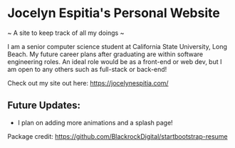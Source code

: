 # Jocelyn Espitia's Personal Website

~ A site to keep track of all my doings ~

I am a senior computer science student at California State University, Long Beach. My future career plans after graduating are within software engineering roles. An ideal role would be as a front-end or web dev, but I am open to any others such as full-stack or back-end!

Check out my site out here: https://jocelynespitia.com/

## Future Updates:
* I plan on adding more animations and a splash page!



Package credit: https://github.com/BlackrockDigital/startbootstrap-resume

